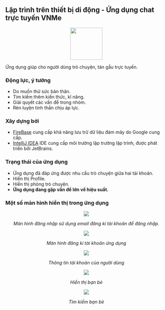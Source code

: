 ## Lập trình trên thiết bị di động - Ứng dụng chat trực tuyến VNMe ##
<p align="center">
<img width="100" height="100" src="http://bit.ly/2trsHOE"/>

Ứng dụng giúp cho người dùng trò chuyện, tán gẫu trực tuyến.
### Động lực, ý tưởng ###
- Do muốn thử sức bản thân.
- Tìm kiếm thêm kiến thức, kĩ năng.
- Giải quyết các vấn để trong nhóm.
- Rèn luyện tinh thần chịu áp lực.
### Xây dựng bởi ###
- [FireBase](https://firebase.google.com/) cung cấp khả năng lưu trữ dữ liệu đám mây do Google cung cấp.
- [IntelliJ IDEA](https://www.jetbrains.com/idea/) IDE cung cấp môi trường lập trường lập trình, được phát triển bởi JetBrains.
### Trạng thái của ứng dụng ###
- Ứng dụng đã đáp ứng được nhu cầu trò chuyện giữa hai tài khoản.
- Hiển thị Profile.
- Hiển thị phòng trò chuyện.
- **Ứng dụng đang gặp vấn đề lớn về hiệu suất.**
### Một số màn hình hiển thị trong ứng dụng ###
<p align="center">
<img src="https://lh3.googleusercontent.com/UOSQ0vta_Cn5THLnd-3X544wZpvkHhZodBeKnfF1aFZUqzy3ChJyKK55HQ54y4z0U__eeKgqK0j44zjF-qwbkLrdDLd9FYnS2P8fuNstZIevAWHg81GY8jF_sfU9WME0RKqYvadjjd9Y2XSVxqxLJjxVwrWEOrOheSBAzttGkaIlJncte1fXCxrj2ruA2xw-n948kczkZ8ix8mJRoovL3ZpgPsXZeDFLMUaPdP8ub0VwJ6ENPnbmX2XH4zQTHDRtAxpJlouk8-aM1BLyWaPf4zcVzjEW4FyOZJDJ7NjNhFWOAY_PTAmFhdHWsp-q9uzfZjaG2DepH4ODJOvb1Qy6QW0c_SPZDW5McxxbH-9heQfiO7ETVEiBI5MXCX40ql3mJEJC3NvWUltSvn9IhF5NjHvKvGIixUccTe_biYwoXL9pijfRc6AVTspeG8nWuzealoF60lgKJlgkYst6iX6zdU-ZzrKMoWTL8hUndjjLbGmfpKE1nRZeBmsJPwTVAOllz6fwCtOM-6eSdBkw_h7I1y5UtAZaizwdE4sxtzc2Pi2hOdyJfbd2EyWb45FMoLVINSZCimTj_wjB6frHhuonM3jXE932RL8Qd9YwdabhE0hZpQ6b7Kb9wcI2SI9iTUwyMo4tsy7fC3UvTyqpqki_t-zZQm8F6JnuvJDeH_toDszfrni_YDHiCQ=w304-h608-no?raw=true"/>
<p align="center" ><i> Màn hình đăng nhập sữ dụng email đăng kí tài khoản để đăng nhập. </i></p>
</p>

<p align="center">
<img src="http://bit.ly/2MQigvc"/>
<p align="center" ><i> Màn hình đăng kí tài khoản ứng dụng </i></p>
</p>

<p align="center">
<img src="http://bit.ly/35kWupJ"/>
<p align="center" ><i> Thông tin tài khoản của người dùng </i></p>
</p>

<p align="center">
<img src="http://bit.ly/2tnn448"/>
<p align="center" ><i> Hiển thị bạn bè </i></p>
</p>

<p align="center">
<img src="http://bit.ly/2FgeIy8"/>
<p align="center" ><i> Tìm kiếm bạn bè </i></p>
</p>

